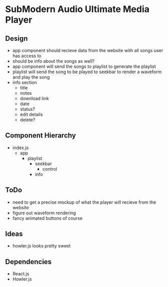 # SubModern Audio Ultimate Media Player

## Design
- app component should recieve data from the website with all songs user has access to
- should be info about the songs as well?
- app component will send the songs to playlist to generate the playlist
- playlist will send the song to be played to seekbar to render a waveform and play the song
- info section
    - title
    - notes
    - download link
    - date
    - status?
    - edit details
    - delete?
    

## Component Hierarchy
- index.js
    - app
        - playlist
            - seekbar
                - control
            - info

## ToDo
- need to get a precise mockup of what the player will recieve from the website
- figure out waveform rendering
- fancy animated buttons of course


## Ideas 
- howler.js looks pretty sweet


## Dependencies
- React.js
- Howler.js
